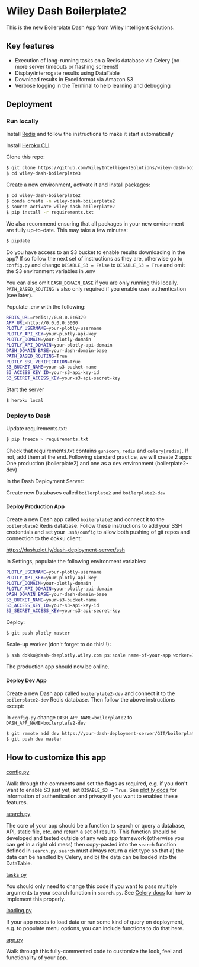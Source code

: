 # Wiley Dash Boilerplate2

This is the new Boilerplate Dash App from Wiley Intelligent Solutions.

## Key features

- Execution of long-running tasks on a Redis database via Celery (no more server timeouts or flashing screens!)
- Display/interrogate results using DataTable
- Download results in Excel format via Amazon S3
- Verbose logging in the Terminal to help learning and debugging

## Deployment

### Run locally

Install [Redis](https://redis.io/) and follow the instructions to make it start automatically

Install [Heroku CLI](https://devcenter.heroku.com/articles/heroku-cli)

Clone this repo:

```bash
$ git clone https://github.com/WileyIntelligentSolutions/wiley-dash-boilerplate2
$ cd wiley-dash-boilerplate3
```

Create a new environment, activate it and install packages:

```bash
$ cd wiley-dash-boilerplate2
$ conda create -n wiley-dash-boilerplate2
$ source activate wiley-dash-boilerplate2
$ pip install -r requirements.txt
```

We also recommend ensuring that all packages in your new environment are fully up-to-date.  This may take a few minutes:

```bash
$ pipdate
```

Do you have access to an S3 bucket to enable results downloading in the app?  If so follow the next set of instructions as they are, otherwise go to `config.py` and change `DISABLE_S3 = False` to `DISABLE_S3 = True` and omit the S3 environment variables in .env

You can also omit `DASH_DOMAIN_BASE` if you are only running this locally.  `PATH_BASED_ROUTING` is also only required if you enable user authentication (see later).

Populate .env with the following:

```bash
REDIS_URL=redis://0.0.0.0:6379
APP_URL=http://0.0.0.0:5000
PLOTLY_USERNAME=your-plotly-username
PLOTLY_API_KEY=your-plotly-api-key
PLOTLY_DOMAIN=your-plotly-domain
PLOTLY_API_DOMAIN=your-plotly-api-domain
DASH_DOMAIN_BASE=your-dash-domain-base
PATH_BASED_ROUTING=True
PLOTLY_SSL_VERIFICATION=True
S3_BUCKET_NAME=your-s3-bucket-name
S3_ACCESS_KEY_ID=your-s3-api-key-id
S3_SECRET_ACCESS_KEY=your-s3-api-secret-key
```

Start the server

```bash
$ heroku local
```

### Deploy to Dash

Update requirements.txt:

```bash
$ pip freeze > requirements.txt
```

Check that requirements.txt contains `gunicorn`, `redis` and `celery[redis]`.  If not, add them at the end.  Following standard practice, we will create 2 apps: One production (boilerplate2) and one as a dev environment (boilerplate2-dev)

In the Dash Deployment Server:

Create new Databases called `boilerplate2` and `boilerplate2-dev`

#### Deploy Production App

Create a new Dash app called `boilerplate2` and connect it to the `boilerplate2` Redis database.  Follow these instructions to add your SSH credentials and set your `.ssh/config` to allow both pushing of git repos and connection to the dokku client:

https://dash.plot.ly/dash-deployment-server/ssh

In Settings, populate the following environment variables:

```bash
PLOTLY_USERNAME=your-plotly-username
PLOTLY_API_KEY=your-plotly-api-key
PLOTLY_DOMAIN=your-plotly-domain
PLOTLY_API_DOMAIN=your-plotly-api-domain
DASH_DOMAIN_BASE=your-dash-domain-base
S3_BUCKET_NAME=your-s3-bucket-name
S3_ACCESS_KEY_ID=your-s3-api-key-id
S3_SECRET_ACCESS_KEY=your-s3-api-secret-key
```

Deploy:

```bash
$ git push plotly master
```

Scale-up worker (don't forget to do this!!!):

```bash
$ ssh dokku@dash-dseplotly.wiley.com ps:scale name-of-your-app worker=1
```

The production app should now be online.

#### Deploy Dev App

Create a new Dash app called `boilerplate2-dev` and connect it to the `boilerplate2-dev` Redis database. Then follow the above instructions except:

In `config.py` change `DASH_APP_NAME=boilerplate2` to `DASH_APP_NAME=boilerplate2-dev`

```bash
$ git remote add dev https://your-dash-deployment-server/GIT/boilerplate2-dev
$ git push dev master
```

## How to customize this app

[config.py](config.py)

Walk through the comments and set the flags as required, e.g. if you don't want to enable S3 just yet, set `DISABLE_S3 = True`.  See [plot.ly docs](https://dash.plot.ly/) for information of authentication and privacy if you want to enabled these features.

[search.py](search.py)

The core of your app should be a function to search or query a database, API, static file, etc. and return a set of results.  This function should be developed and tested outside of any web app framework (otherwise you can get in a right old mess) then copy-pasted into the `search` function defined in `search.py`.  `search` must always return a dict type so that a) the data can be handled by Celery, and b) the data can be loaded into the DataTable.

[tasks.py](tasks.py)

You should only need to change this code if you want to pass multiple arguments to your search function in `search.py`.  See [Celery docs](http://docs.celeryproject.org/en/latest/userguide/calling.html) for how to implement this properly.

[loading.py](loading.py)

If your app needs to load data or run some kind of query on deployment, e.g. to populate menu options, you can include functions to do that here.

[app.py](app.py)

Walk through this fully-commented code to customize the look, feel and functionality of your app.